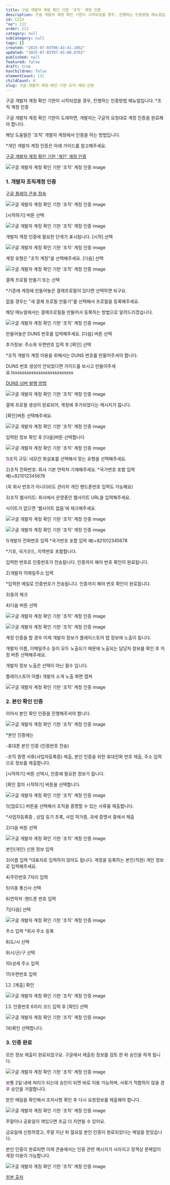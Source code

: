 ```yaml
---
title: 구글 개발자 계정 확인 기한 '조직' 계정 인증
description: 구글 개발자 계정 확인 기한이 시작되었을 경우, 진행하는 인증방법 매뉴얼입니다. 조직 계정 인증 구글 개발자 계정 확인 기한이 도래하면, 개발자는 구글의 요청대로 계정 인증을 완료해야 합니다. 해당 도움말은 '조직' 개발자 계정에서 인증을 하는 방법입니다.
id: C213
"no": 213
order: 213
category: null
subCategory: null
tags: []
created: "2025-07-03T06:43:41.105Z"
updated: "2025-07-03T07:45:08.876Z"
published: null
featured: false
draft: true
hasChildren: false
elementCount: 131
childCount: 0
slug: 구글-개발자-계정-확인-기한-조직-계정-인증
---
```


구글 개발자 계정 확인 기한이 시작되었을 경우, 진행하는 인증방법 매뉴얼입니다. *조직 계정 인증



구글 개발자 계정 확인 기한이 도래하면, 개발자는 구글의 요청대로 계정 인증을 완료해야 합니다.

해당 도움말은 '조직' 개발자 계정에서 인증을 하는 방법입니다.

*개인 개발자 계정 인증은 아래 가이드를 참고해주세요.

[구글 개발자 계정 확인 기한 '개인' 계정 인증](./구글-개발자-계정-확인-기한-개인-계정-인증)

![구글 개발자 계정 확인 기한 '조직' 계정 인증 image](https://image.lemoncloud.io/7c77858f-a9bb-46c0-afc9-aa99da07ab2c)



### 1. 개발자 조직계정 인증



[구글 플레이 콘솔 접속](https://play.google.com/console/u/0/developers)



![구글 개발자 계정 확인 기한 '조직' 계정 인증 image](https://image.lemoncloud.io/2b0ceb4e-c00e-4c0f-b659-6b655d61af38)

[시작하기] 버튼 선택



![구글 개발자 계정 확인 기한 '조직' 계정 인증 image](https://image.lemoncloud.io/340a3397-3e79-4043-90b1-4f7b78beef23)

개발자 계정 인증에 필요한 단계가 표시됩니다. [시작] 선택



![구글 개발자 계정 확인 기한 '조직' 계정 인증 image](https://image.lemoncloud.io/3c2104d5-311d-4625-adc2-0b9cbff40d81)

계정 유형은 "조직 계정"을 선택해주세요. [다음] 선택



![구글 개발자 계정 확인 기한 '조직' 계정 인증 image](https://image.lemoncloud.io/3d371f64-d22d-4163-b6ae-fd884d480b0d)

결제 프로필 만들기 또는 선택

*기존에 계정에 만들어놓은 결제프로필이 있다면 선택하면 되구요.

없을 경우는 "새 결제 프로필 만들기"를 선택해서 프로필을 등록해주세요. 

해당 매뉴얼에서는 결제프로필을 만들어서 등록하는 방법으로 알려드리겠습니다. 



![구글 개발자 계정 확인 기한 '조직' 계정 인증 image](https://image.lemoncloud.io/1f1ebe39-f5c4-48d8-ac21-34d8f9c04932)

만들어놓은 DUNS 번호를 입력해주세요. [다음] 버튼 선택

추가정보: 주소와 우편번호 입력 후 [확인] 선택

*조직 개발자 계정 이용을 위해서는 DUNS 번호를 만들어주셔야 합니다. 

DUNS 번호 생성이 안되었다면 가이드를 보시고 만들어주세요.tssssssssssssssssssssssssss



[DUNS 넘버 발행 방법](./d-u-n-s-번호-발행-방법)



![구글 개발자 계정 확인 기한 '조직' 계정 인증 image](https://image.lemoncloud.io/818f01bf-9181-42da-8e6a-06d37e69547b)

결제 프로필 생성이 완료되어, 계정에 추가되었다는 메시지가 뜹니다.

[확인]버튼 선택해주세요.



![구글 개발자 계정 확인 기한 '조직' 계정 인증 image](https://image.lemoncloud.io/ae5f29f1-9f62-4edf-87ee-d1542673cd8c)

입력된 정보 확인 후 [다음]버튼 선택합니다



![구글 개발자 계정 확인 기한 '조직' 계정 인증 image](https://image.lemoncloud.io/c68864f8-f099-46ae-a2c0-37a137e0bd80)

1)조직 규모: 네모칸 화살표를 선택해서 맞는 유형을 선택해주세요.

2)조직 전화번호: 회사 기본 연락처 기재해주세요. *국가번호 포함 입력 예)+821012345678

(꼭 회사 번호가 아니더라도 관리자 개인 핸드폰번호 입력도 가능해요)

3)조직 웹사이트: 회사에서 운영중인 웹사이트 URL을 입력해주세요.

사이트가 없으면 '웹사이트 없음'에 체크해주세요.

![구글 개발자 계정 확인 기한 '조직' 계정 인증 image](https://image.lemoncloud.io/ee0fb1ac-1a99-4b18-a50f-cf3d829073e5)



![구글 개발자 계정 확인 기한 '조직' 계정 인증 image](https://image.lemoncloud.io/a6f35c96-42a4-4d86-9942-3966bb932f68)

1)개발자 전화번호 입력 *국가번호 포함 입력 예)+821012345678

*기호, 국가코드, 지역번호 포함합니다.

입력한 번호로 인증번호가 전송됩니다. 인증까지 해야 번호 확인이 완료됩니다.

2)개발자 이메일주소 입력

*입력한 메일로 인증번호가 전송됩니다. 인증까지 해야 번호 확인이 완료됩니다.

3)동의 체크

4)다음 버튼 선택



![구글 개발자 계정 확인 기한 '조직' 계정 인증 image](https://image.lemoncloud.io/d46e6a58-2dbb-4347-b065-6eecfb9e4dde)

![구글 개발자 계정 확인 기한 '조직' 계정 인증 image](https://image.lemoncloud.io/62eda232-2daa-42d0-9a3e-88c555d0bcd4)

계정 인증을 할 경우 이제 개발자 정보가 플레이스토어 앱 정보에 노출이 됩니다. 

개발자 이름, 이메일주소 등이 모두 노출되기 때문에 노출되는 담당자 정보를 확인 후 저장 버튼 선택해주세요.

개발자 정보 노출은 선택이 아닌 필수 입니다. 



플레이스토어 어플)  개발자 소개 노출 화면 캡쳐

![구글 개발자 계정 확인 기한 '조직' 계정 인증 image](https://image.lemoncloud.io/4a5fbf43-3935-47a9-9ab5-a432fadbe9a8)

### 

### 2. 본인 확인 인증



이어서 본인 확인 인증을 진행해주셔야 합니다.

![구글 개발자 계정 확인 기한 '조직' 계정 인증 image](https://image.lemoncloud.io/a3d8dc71-a517-470f-8063-b77e0dbe855a)

*본인 인증에는 

-휴대폰 본인 인증 (인증번호 전송)

-조직 증명 서류(사업자등록증) 제출, 본인 인증을 위한 휴대전화 번호 제출, 주소 입력으로 정보를 제출합니다.

[시작하기] 버튼 선택시, 인증에 필요한 정보가 뜹니다.

[확인 절차 시작하기] 버튼을 선택합니다.



![구글 개발자 계정 확인 기한 '조직' 계정 인증 image](https://image.lemoncloud.io/b66b209b-30d1-48b1-97e9-c2293fcdea14)

1)[업로드] 버튼을 선택해서 조직을 증명할 수 있는 서류를 제출합니다.

*사업자등록증 , 상업 등기 초록, 사업 허가증, 과세 증명서 중에서 제출

2)다음 버튼 선택



![구글 개발자 계정 확인 기한 '조직' 계정 인증 image](https://image.lemoncloud.io/c1fdc074-04ec-449e-af5a-eef8c0ca54c5)

본인(개인) 신원 정보 입력

3)이름 입력 *대표자로 입력하지 않아도 됩니다. 계정을 등록하는 본인(직원) 개인 정보로 입력해주세요.

4)주민번호 7자리 입력

5)이동 통신사 선택

6)연락처 :핸드폰 번호 입력

7)[다음] 선택



![구글 개발자 계정 확인 기한 '조직' 계정 인증 image](https://image.lemoncloud.io/8a235e7f-d69d-4531-beb0-2eed09d5573b)

주소 입력 *회사 주소 등록

8)도/시 선택

9)시/군/구 선택

10)상세 주소 입력

11)우편번호 입력

12) [제출] 확인



![구글 개발자 계정 확인 기한 '조직' 계정 인증 image](https://image.lemoncloud.io/303bda08-f935-4991-9bfc-41dbca3c0523)

13) 인증번호 6자리 코드 입력 후 [확인] 선택



![구글 개발자 계정 확인 기한 '조직' 계정 인증 image](https://image.lemoncloud.io/ea6bd8a8-43b4-4549-9d6d-dac183071ca0)

14)확인 선택합니다.



### 3. 인증 완료



모든 정보 제출이 완료되었구요. 구글에서 제출된 정보를 검토 한 뒤 승인을 하게 됩니다.

![구글 개발자 계정 확인 기한 '조직' 계정 인증 image](https://image.lemoncloud.io/c32412da-9694-4044-901b-f39aed0a8006)

보통 2일 내에  처리가 되는데 승인이 되면 바로 이용 가능하며, 서류가 적합하지 않을 경우 승인을 거절합니다.

받은 메일을 확인해서 조치사항 확인 후 다시 요청정보를 제출해야 합니다.



![구글 개발자 계정 확인 기한 '조직' 계정 인증 image](https://image.lemoncloud.io/a0740aca-0586-45d3-ad94-43a3b0680e38)

주말이나 공휴일이 껴있으면 조금 더 지연될 수 있어요.

금요일에 신청하였고, 주말 지난 뒤 월요일 본인 인증이 완료되었다는 메일을 받았습니다. 

본인 인증이 완료되면 이제 콘솔에서는 인증 관련 메시지가 사라지고 정책상 문제없이 계정 이용이 가능합니다.

![구글 개발자 계정 확인 기한 '조직' 계정 인증 image](https://image.lemoncloud.io/6a7588bd-2840-43f0-b2d6-c7aaed751460)



[원본 출처](https://documentation.swing2app.co.kr/knowledgebase/playstore/organization#id-3)
